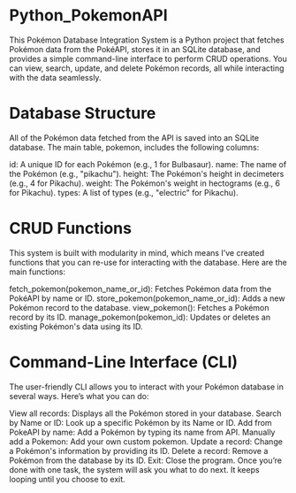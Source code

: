 # Python_PokemonAPI
This Pokémon Database Integration System is a Python project that fetches Pokémon data from the PokéAPI, stores it in an SQLite database, and provides a simple command-line interface to perform CRUD operations. You can view, search, update, and delete Pokémon records, all while interacting with the data seamlessly.

# Database Structure
All of the Pokémon data fetched from the API is saved into an SQLite database. The main table, pokemon, includes the following columns:

id: A unique ID for each Pokémon (e.g., 1 for Bulbasaur).
name: The name of the Pokémon (e.g., "pikachu").
height: The Pokémon's height in decimeters (e.g., 4 for Pikachu).
weight: The Pokémon's weight in hectograms (e.g., 6 for Pikachu).
types: A list of types (e.g., "electric" for Pikachu).

# CRUD Functions
This system is built with modularity in mind, which means I’ve created functions that you can re-use for interacting with the database. Here are the main functions:

fetch_pokemon(pokemon_name_or_id): Fetches Pokémon data from the PokéAPI by name or ID.
store_pokemon(pokemon_name_or_id): Adds a new Pokémon record to the database.
view_pokemon(): Fetches a Pokémon record by its ID.
manage_pokemon(pokemon_id): Updates or deletes an existing Pokémon's data using its ID.

# Command-Line Interface (CLI)
The user-friendly CLI allows you to interact with your Pokémon database in several ways. Here’s what you can do:

View all records: Displays all the Pokémon stored in your database.
Search by Name or ID: Look up a specific Pokémon by its Name or ID.
Add from PokeAPI by name: Add a Pokémon by typing its name from API.
Manually add a Pokemon: Add your own custom pokemon.
Update a record: Change a Pokémon's information by providing its ID.
Delete a record: Remove a Pokémon from the database by its ID.
Exit: Close the program.
Once you’re done with one task, the system will ask you what to do next. It keeps looping until you choose to exit.
